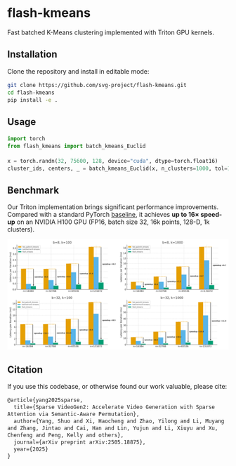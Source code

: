 # flash-kmeans

Fast batched K-Means clustering implemented with Triton GPU kernels.

## Installation

Clone the repository and install in editable mode:

```bash
git clone https://github.com/svg-project/flash-kmeans.git
cd flash-kmeans
pip install -e .
```

## Usage

```python
import torch
from flash_kmeans import batch_kmeans_Euclid

x = torch.randn(32, 75600, 128, device="cuda", dtype=torch.float16)
cluster_ids, centers, _ = batch_kmeans_Euclid(x, n_clusters=1000, tol=1e-4, verbose=True)
```

## Benchmark

Our Triton implementation brings significant performance improvements. Compared with a standard PyTorch [baseline](https://github.com/DeMoriarty/fast_pytorch_kmeans), it achieves **up to 16× speed-up** on an NVIDIA H100 GPU (FP16, batch size 32, 16k points, 128-D, 1k clusters).

![Benchmark result](assets/flash_kmeans_per_iter.png)


## Citation

If you use this codebase, or otherwise found our work valuable, please cite:

```
@article{yang2025sparse,
  title={Sparse VideoGen2: Accelerate Video Generation with Sparse Attention via Semantic-Aware Permutation},
  author={Yang, Shuo and Xi, Haocheng and Zhao, Yilong and Li, Muyang and Zhang, Jintao and Cai, Han and Lin, Yujun and Li, Xiuyu and Xu, Chenfeng and Peng, Kelly and others},
  journal={arXiv preprint arXiv:2505.18875},
  year={2025}
}
```